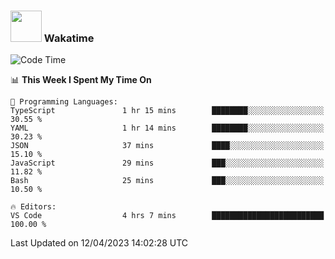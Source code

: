 ### <img src="https://media.giphy.com/media/VgCDAzcKvsR6OM0uWg/giphy.gif" width="50"> Wakatime

  <!--START_SECTION:waka-->
![Code Time](http://img.shields.io/badge/Code%20Time-1%2C362%20hrs%2054%20mins-blue)

📊 **This Week I Spent My Time On** 

```text
💬 Programming Languages: 
TypeScript               1 hr 15 mins        ████████░░░░░░░░░░░░░░░░░   30.55 % 
YAML                     1 hr 14 mins        ████████░░░░░░░░░░░░░░░░░   30.23 % 
JSON                     37 mins             ████░░░░░░░░░░░░░░░░░░░░░   15.10 % 
JavaScript               29 mins             ███░░░░░░░░░░░░░░░░░░░░░░   11.82 % 
Bash                     25 mins             ███░░░░░░░░░░░░░░░░░░░░░░   10.50 % 

🔥 Editors: 
VS Code                  4 hrs 7 mins        █████████████████████████   100.00 % 
```


 Last Updated on 12/04/2023 14:02:28 UTC
<!--END_SECTION:waka-->
